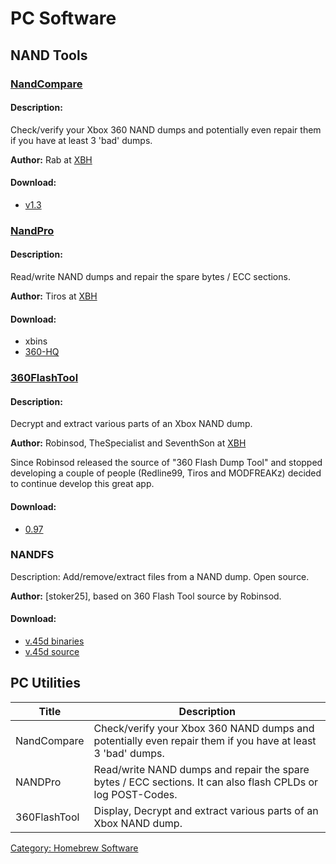 # PC Software

## NAND Tools

### [NandCompare](./NandCompare.md)

#### Description:
Check/verify your Xbox 360 NAND dumps and potentially even
repair them if you have at least 3 'bad' dumps.

**Author:**
Rab at [XBH](https://web.archive.org/web/20130401183654/http://www.xboxhacker.net/index.php?topic=132088)

#### Download:
- [v1.3](https://web.archive.org/web/20141025002121/http://dwl.xbox-scene.com/xbox360pc/nandtools/NandCompare-v1.3.rar)

### [NandPro](./NANDPro.md)

#### Description:
Read/write NAND dumps and repair the spare bytes / ECC sections.

**Author:**
Tiros at [XBH](https://web.archive.org/web/20160609045245/http://www.xboxhacker.org/index.php?topic=12222.0)

#### Download:
- xbins <!-- haha RIP -->
- [360-HQ](https://www.360-hq.com/xbox360-homebrew-77-NandPro.html)

### [360FlashTool](./360FlashTool.md)

#### Description:
Decrypt and extract various parts of an Xbox NAND dump.

**Author:**
Robinsod, TheSpecialist and SeventhSon at [XBH](https://web.archive.org/web/20160609085653/http://www.xboxhacker.org/index.php?PHPSESSID=4cb55923337e8046142d55372b6832c5&topic=7691.0)

Since Robinsod released the source of "360 Flash Dump Tool" and stopped
developing a couple of people (Redline99, Tiros and MODFREAKz) decided to continue develop this great app.

#### Download:
- [0.97](http://www.one-winged-angelz.eu/XBOX360/Apps/360_Flash_Dump_Tool/360_Flash_Tool_v0.97.rar)

### **NANDFS**

Description: Add/remove/extract files from a NAND dump. Open source.

**Author:**
[stoker25], based on 360 Flash Tool source by Robinsod.

#### Download:
- [v.45d binaries](https://web.archive.org/web/20120312092545/http://stoker25.com/files/NANDFS45d-bin.zip)
- [v.45d source](https://web.archive.org/web/20120312093849/http://stoker25.com/files/NANDFS45d-src.zip)

## PC Utilities

| Title        | Description                                                                                                 |
| ------------ | ----------------------------------------------------------------------------------------------------------- |
| NandCompare  | Check/verify your Xbox 360 NAND dumps and potentially even repair them if you have at least 3 'bad' dumps.  |
| NANDPro      | Read/write NAND dumps and repair the spare bytes / ECC sections. It can also flash CPLDs or log POST-Codes. |
| 360FlashTool | Display, Decrypt and extract various parts of an Xbox NAND dump.                                            |

[Category: Homebrew Software](../index.md)
